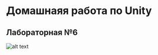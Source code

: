 # Домашнаяя работа по Unity
## Лабораторная №6


![alt text](https://upload.wikimedia.org/wikipedia/ru/7/7d/RSVPU_emblem.jpg)
